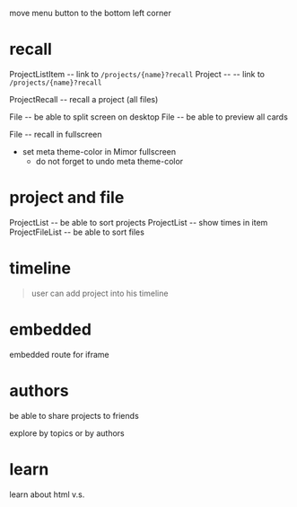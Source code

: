 move menu button to the bottom left corner

# recall

ProjectListItem -- link to `/projects/{name}?recall`
Project -- -- link to `/projects/{name}?recall`

ProjectRecall -- recall a project (all files)

File -- be able to split screen on desktop
File -- be able to preview all cards

File -- recall in fullscreen

- set meta theme-color in Mimor fullscreen
  - do not forget to undo meta theme-color

# project and file

ProjectList -- be able to sort projects
ProjectList -- show times in item
ProjectFileList -- be able to sort files

# timeline

> user can add project into his timeline

# embedded

embedded route for iframe

# authors

be able to share projects to friends

explore by topics or by authors

# learn

learn about html <span> v.s. <div>

